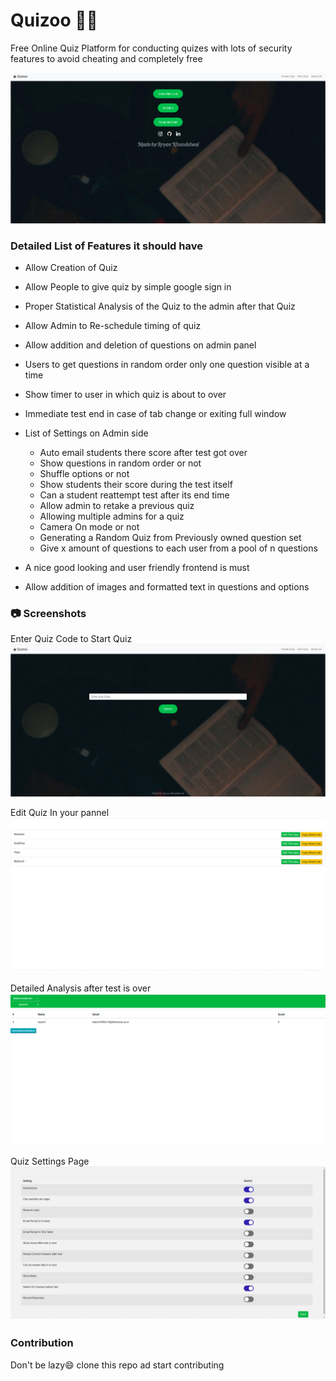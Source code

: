 # Quizoo :green_book::closed_book:
Free Online Quiz Platform for conducting quizes with lots of security features to avoid cheating and completely free   

<img src="ReadmeAssets/1.png">
</img>    
      

### Detailed List of Features it should have 
* Allow Creation of Quiz
* Allow People to give quiz by simple google sign in
* Proper Statistical Analysis of the Quiz to the admin after that Quiz
* Allow Admin to Re-schedule timing of quiz
* Allow addition and deletion of questions on admin panel
* Users to get questions in random order only one question visible at a time
* Show timer to user in which quiz is about to over
* Immediate test end in case of tab change or exiting full window
* List of Settings on Admin side
  * Auto email students there score after test got over
  * Show questions in random order or not
  * Shuffle options or not
  * Show students their score during the test itself
  * Can a student reattempt test after its end time
  * Allow admin to retake a previous quiz
  * Allowing multiple admins for a quiz
  * Camera On mode or not
  * Generating a Random Quiz from Previously owned question set 
  * Give x amount of questions to each user from a pool of n questions

 * A nice good looking and user friendly frontend is must
 * Allow addition of images and formatted text in questions and options
 
### :camera: Screenshots
Enter Quiz Code to Start Quiz    
<kbd>
<img src="ReadmeAssets/2.png">
</kbd>
         
Edit Quiz In your pannel  
<kbd>
<img src="ReadmeAssets/3.png">
</kbd>
         
Detailed Analysis after test is over       
<kbd>
<img src="ReadmeAssets/4.png">    
</kbd>
       
         
Quiz Settings Page      
<kbd>
<img src="ReadmeAssets/5.png">
</kbd>


### Contribution
Don't be lazy:smile: clone this repo ad start contributing
